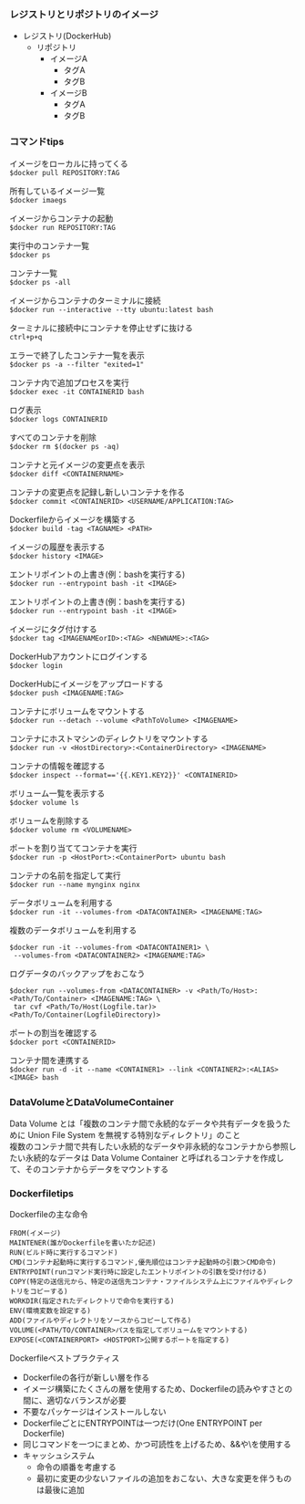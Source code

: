 ### レジストリとリポジトリのイメージ

- レジストリ(DockerHub)
    - リポジトリ
        - イメージA
            - タグA
            - タグB
        - イメージB
            - タグA
            - タグB

### コマンドtips

イメージをローカルに持ってくる  
`$docker pull REPOSITORY:TAG`

所有しているイメージ一覧  
`$docker imaegs`

イメージからコンテナの起動  
`$docker run REPOSITORY:TAG`

実行中のコンテナ一覧  
`$docker ps`

コンテナ一覧  
`$docker ps -all`

イメージからコンテナのターミナルに接続  
`$docker run --interactive --tty ubuntu:latest bash`

ターミナルに接続中にコンテナを停止せずに抜ける  
`ctrl+p+q`

エラーで終了したコンテナ一覧を表示  
`$docker ps -a --filter "exited=1"`

コンテナ内で追加プロセスを実行    
`$docker exec -it CONTAINERID bash`

ログ表示  
`$docker logs CONTAINERID`

すべてのコンテナを削除  
`$docker rm $(docker ps -aq)`

コンテナと元イメージの変更点を表示  
`$docker diff <CONTAINERNAME>`

コンテナの変更点を記録し新しいコンテナを作る  
`$docker commit <CONTAINERID> <USERNAME/APPLICATION:TAG>`

Dockerfileからイメージを構築する  
`$docker build -tag <TAGNAME> <PATH>`  

イメージの履歴を表示する  
`$docker history <IMAGE>`  

エントリポイントの上書き(例：bashを実行する)  
`$docker run --entrypoint bash -it <IMAGE>`  

エントリポイントの上書き(例：bashを実行する)  
`$docker run --entrypoint bash -it <IMAGE>`  

イメージにタグ付けする  
`$docker tag <IMAGENAMEorID>:<TAG> <NEWNAME>:<TAG>`  

DockerHubアカウントにログインする  
`$docker login`  

DockerHubにイメージをアップロードする  
`$docker push <IMAGENAME:TAG>`  
  
コンテナにボリュームをマウントする  
`$docker run --detach --volume <PathToVolume> <IMAGENAME>` 

コンテナにホストマシンのディレクトリをマウントする  
`$docker run -v <HostDirectory>:<ContainerDirectory> <IMAGENAME>` 

コンテナの情報を確認する  
`$docker inspect --format=='{{.KEY1.KEY2}}' <CONTAINERID>`  

ボリューム一覧を表示する  
`$docker volume ls`  

ボリュームを削除する  
`$docker volume rm <VOLUMENAME>`  

ポートを割り当ててコンテナを実行  
`$docker run -p <HostPort>:<ContainerPort> ubuntu bash`  

コンテナの名前を指定して実行  
`$docker run --name mynginx nginx`  

データボリュームを利用する  
`$docker run -it --volumes-from <DATACONTAINER> <IMAGENAME:TAG>`  

複数のデータボリュームを利用する  
```
$docker run -it --volumes-from <DATACONTAINER1> \
 --volumes-from <DATACONTAINER2> <IMAGENAME:TAG>
 ```

ログデータのバックアップをおこなう 
``` 
$docker run --volumes-from <DATACONTAINER> -v <Path/To/Host>:<Path/To/Container> <IMAGENAME:TAG> \
 tar cvf <Path/To/Host(Logfile.tar)> <Path/To/Container(LogfileDirectory)>
```
ポートの割当を確認する  
`$docker port <CONTAINERID>`  

コンテナ間を連携する  
`$docker run -d -it --name <CONTAINER1> --link <CONTAINER2>:<ALIAS> <IMAGE> bash`  

### DataVolumeとDataVolumeContainer
Data Volume とは「複数のコンテナ間で永続的なデータや共有データを扱うために Union File System を無視する特別なディレクトリ」のこと  
複数のコンテナ間で共有したい永続的なデータや非永続的なコンテナから参照したい永続的なデータは Data Volume Container と呼ばれるコンテナを作成して、そのコンテナからデータをマウントする  

### Dockerfiletips

Dockerfileの主な命令
```
FROM(イメージ)
MAINTENER(誰がDockerfileを書いたか記述)
RUN(ビルド時に実行するコマンド)
CMD(コンテナ起動時に実行するコマンド,優先順位はコンテナ起動時の引数＞CMD命令)
ENTRYPOINT(runコマンド実行時に設定したエントリポイントの引数を受け付ける)
COPY(特定の送信元から、特定の送信先コンテナ・ファイルシステム上にファイルやディレクトリをコピーする)
WORKDIR(指定されたディレクトリで命令を実行する)
ENV(環境変数を設定する)
ADD(ファイルやディレクトリをソースからコピーして作る)
VOLUME(<PATH/TO/CONTAINER>パスを指定してボリュームをマウントする)
EXPOSE(<CONTAINERPORT> <HOSTPORT>公開するポートを指定する)
```

Dockerfileベストプラクティス
- Dockerfileの各行が新しい層を作る
- イメージ構築にたくさんの層を使用するため、Dockerfileの読みやすさとの間に、適切なバランスが必要
- 不要なパッケージはインストールしない
- DockerfileごとにENTRYPOINTは一つだけ(One ENTRYPOINT per Dockerfile)
- 同じコマンドを一つにまとめ、かつ可読性を上げるため、&&や\を使用する
- キャッシュシステム
    - 命令の順番を考慮する
    - 最初に変更の少ないファイルの追加をおこない、大きな変更を伴うものは最後に追加

